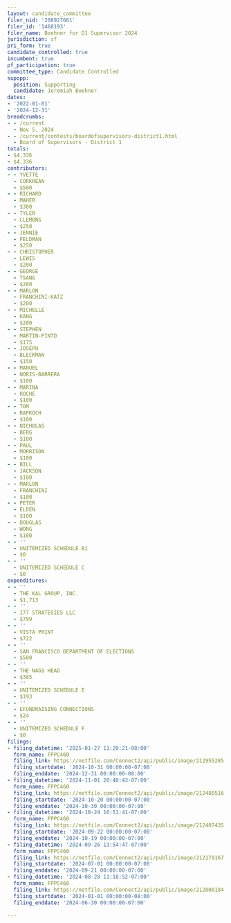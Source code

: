 ```yaml
---
layout: candidate_committee
filer_nid: '208927661'
filer_id: '1468193'
filer_name: Boehner for D1 Supervisor 2024
jurisdiction: sf
pri_form: true
candidate_controlled: true
incumbent: true
pf_participation: true
committee_type: Candidate Controlled
supopp:
  position: Supporting
  candidate: Jeremiah Boehner
dates:
- '2022-01-01'
- '2024-12-31'
breadcrumbs:
- - /current
  - Nov 5, 2024
- - /current/contests/boardofsupervisors-district1.html
  - Board of Supervisors - District 1
totals:
- $4,336
- $4,336
contributors:
- - YVETTE
  - CORKREAN
  - $500
- - RICHARD
  - MAHER
  - $300
- - TYLER
  - CLEMONS
  - $250
- - JENNIE
  - FELDMAN
  - $250
- - CHRISTOPHER
  - LEWIS
  - $200
- - GEORGE
  - TSANG
  - $200
- - MARLON
  - FRANCHINI-KATZ
  - $200
- - MICHELLE
  - KANG
  - $200
- - STEPHEN
  - MARTIN-PINTO
  - $175
- - JOSEPH
  - BLECKMAN
  - $150
- - MANUEL
  - NORIS-BARRERA
  - $100
- - MARINA
  - ROCHE
  - $100
- - TOM
  - RAPKOCH
  - $100
- - NICHOLAS
  - BERG
  - $100
- - PAUL
  - MORRISON
  - $100
- - BILL
  - JACKSON
  - $100
- - MARLON
  - FRANCHINI
  - $100
- - PETER
  - ELDEN
  - $100
- - DOUGLAS
  - WONG
  - $100
- - ''
  - UNITEMIZED SCHEDULE B1
  - $0
- - ''
  - UNITEMIZED SCHEDULE C
  - $0
expenditures:
- - ''
  - THE KAL GROUP, INC.
  - $1,713
- - ''
  - I77 STRATEGIES LLC
  - $799
- - ''
  - VISTA PRINT
  - $722
- - ''
  - SAN FRANCISCO DEPARTMENT OF ELECTIONS
  - $500
- - ''
  - THE NAGS HEAD
  - $385
- - ''
  - UNITEMIZED SCHEDULE E
  - $193
- - ''
  - EFUNDRAISING CONNECTIONS
  - $24
- - ''
  - UNITEMIZED SCHEDULE F
  - $0
filings:
- filing_datetime: '2025-01-27 11:20:21-08:00'
  form_name: FPPC460
  filing_link: https://netfile.com/Connect2/api/public/image/212955285
  filing_startdate: '2024-10-31 00:00:00-07:00'
  filing_enddate: '2024-12-31 00:00:00-08:00'
- filing_datetime: '2024-11-01 20:40:43-07:00'
  form_name: FPPC460
  filing_link: https://netfile.com/Connect2/api/public/image/212480516
  filing_startdate: '2024-10-20 00:00:00-07:00'
  filing_enddate: '2024-10-30 00:00:00-07:00'
- filing_datetime: '2024-10-24 16:51:41-07:00'
  form_name: FPPC460
  filing_link: https://netfile.com/Connect2/api/public/image/212407435
  filing_startdate: '2024-09-22 00:00:00-07:00'
  filing_enddate: '2024-10-19 00:00:00-07:00'
- filing_datetime: '2024-09-26 13:54:47-07:00'
  form_name: FPPC460
  filing_link: https://netfile.com/Connect2/api/public/image/212179167
  filing_startdate: '2024-07-01 00:00:00-07:00'
  filing_enddate: '2024-09-21 00:00:00-07:00'
- filing_datetime: '2024-08-28 11:18:52-07:00'
  form_name: FPPC460
  filing_link: https://netfile.com/Connect2/api/public/image/212000184
  filing_startdate: '2024-01-01 00:00:00-08:00'
  filing_enddate: '2024-06-30 00:00:00-07:00'

---
```

